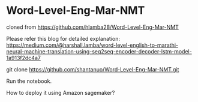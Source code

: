 # Word-Level-Eng-Mar-NMT

cloned from https://github.com/hlamba28/Word-Level-Eng-Mar-NMT

Please refer this blog for detailed explanation: https://medium.com/@harshall.lamba/word-level-english-to-marathi-neural-machine-translation-using-seq2seq-encoder-decoder-lstm-model-1a913f2dc4a7


git clone https://github.com/shantanuo/Word-Level-Eng-Mar-NMT.git

Run the notebook.

How to deploy it using Amazon sagemaker?
